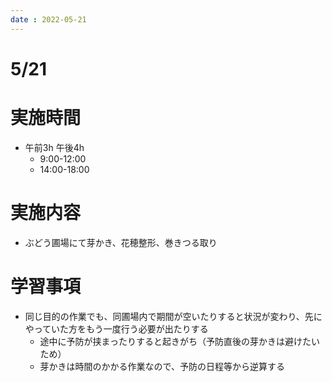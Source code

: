 ```yaml
---
date : 2022-05-21
---
```

# 5/21

# 実施時間

- 午前3h 午後4h
    - 9:00-12:00
    - 14:00-18:00

# 実施内容

- ぶどう圃場にて芽かき、花穂整形、巻きつる取り

# 学習事項

- 同じ目的の作業でも、同圃場内で期間が空いたりすると状況が変わり、先にやっていた方をもう一度行う必要が出たりする
    - 途中に予防が挟まったりすると起きがち（予防直後の芽かきは避けたいため）
    - 芽かきは時間のかかる作業なので、予防の日程等から逆算する